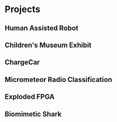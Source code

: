 # [](#header-1)Projects
## [](#header-2)Human Assisted Robot

## [](#header-2)Children's Museum Exhibit

## [](#header-2)ChargeCar

## [](#header-2)Micrometeor Radio Classification

## [](#header-2)Exploded FPGA

## [](#header-2)Biomimetic Shark
